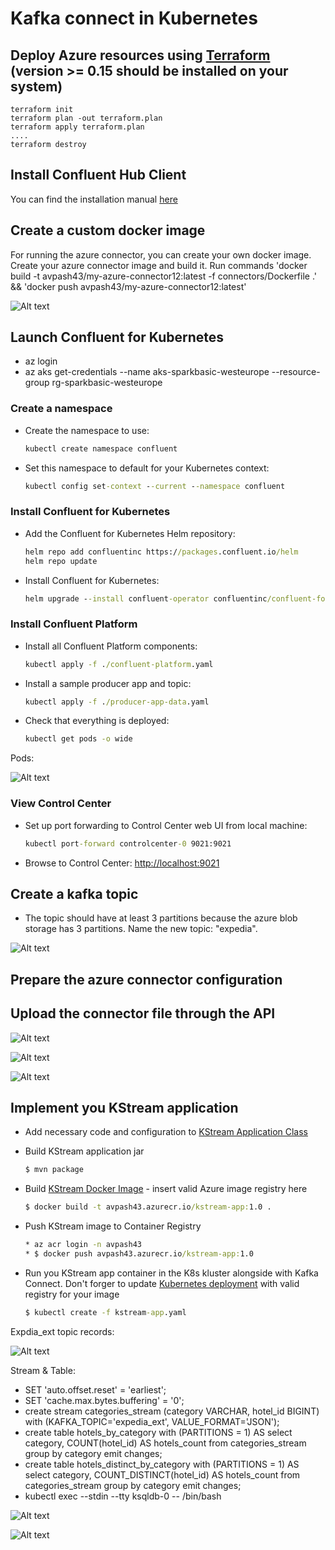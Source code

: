 # Kafka connect in Kubernetes

## Deploy Azure resources using [Terraform](https://www.terraform.io/) (version >= 0.15 should be installed on your system)
```
terraform init
terraform plan -out terraform.plan
terraform apply terraform.plan
....
terraform destroy
```

## Install Confluent Hub Client

You can find the installation manual [here](https://docs.confluent.io/home/connect/confluent-hub/client.html)

## Create a custom docker image

For running the azure connector, you can create your own docker image. Create your azure connector image and build it.
Run commands 'docker build -t avpash43/my-azure-connector12:latest -f connectors/Dockerfile .'  &&  'docker push avpash43/my-azure-connector12:latest'

![Alt text](screenshots/DockerHub.png?raw=true "Title")

## Launch Confluent for Kubernetes

* az login
* az aks get-credentials --name aks-sparkbasic-westeurope  --resource-group rg-sparkbasic-westeurope

### Create a namespace

- Create the namespace to use:

  ```cmd
  kubectl create namespace confluent
  ```

- Set this namespace to default for your Kubernetes context:

  ```cmd
  kubectl config set-context --current --namespace confluent
  ```

### Install Confluent for Kubernetes

- Add the Confluent for Kubernetes Helm repository:

  ```cmd
  helm repo add confluentinc https://packages.confluent.io/helm
  helm repo update
  ```

- Install Confluent for Kubernetes:

  ```cmd
  helm upgrade --install confluent-operator confluentinc/confluent-for-kubernetes
  ```

### Install Confluent Platform

- Install all Confluent Platform components:

  ```cmd
  kubectl apply -f ./confluent-platform.yaml
  ```

- Install a sample producer app and topic:

  ```cmd
  kubectl apply -f ./producer-app-data.yaml
  ```

- Check that everything is deployed:

  ```cmd
  kubectl get pods -o wide 
  ```

Pods:

![Alt text](screenshots/Pods.png?raw=true "Title")

### View Control Center

- Set up port forwarding to Control Center web UI from local machine:

  ```cmd
  kubectl port-forward controlcenter-0 9021:9021
  ```

- Browse to Control Center: [http://localhost:9021](http://localhost:9021)

## Create a kafka topic

- The topic should have at least 3 partitions because the azure blob storage has 3 partitions. Name the new topic: "expedia".

![Alt text](screenshots/NewTopic.png?raw=true "Title")

## Prepare the azure connector configuration

## Upload the connector file through the API

![Alt text](screenshots/UploadConnectorConfig.png?raw=true "Title")

![Alt text](screenshots/ConnectorRunningTask.png?raw=true "Title")

![Alt text](screenshots/ExpediaTopicRecords.png?raw=true "Title")

## Implement you KStream application

- Add necessary code and configuration to [KStream Application Class](src/main/java/com/epam/bd201/KStreamsApplication.java)

- Build KStream application jar
  ```cmd
  $ mvn package
  ```

- Build [KStream Docker Image](Dockerfile) - insert valid Azure image registry here
  ```cmd
  $ docker build -t avpash43.azurecr.io/kstream-app:1.0 .
  ```

- Push KStream image to Container Registry
  ```cmd
  * az acr login -n avpash43
  * $ docker push avpash43.azurecr.io/kstream-app:1.0
  ```

- Run you KStream app container in the K8s kluster alongside with Kafka Connect. Don't forger to update [Kubernetes deployment](kstream-app.yaml)
  with valid registry for your image
  ```cmd
  $ kubectl create -f kstream-app.yaml
  ```

Expdia_ext topic records:

![Alt text](screenshots/ExpediaExtTopic.png?raw=true "Title")

Stream & Table:
* SET 'auto.offset.reset' = 'earliest';
* SET 'cache.max.bytes.buffering' = '0';
* create stream categories_stream (category VARCHAR, hotel_id BIGINT) with (KAFKA_TOPIC='expedia_ext', VALUE_FORMAT='JSON');
* create table hotels_by_category with (PARTITIONS = 1) AS select category, COUNT(hotel_id) AS hotels_count from categories_stream group by category emit changes;
* create table hotels_distinct_by_category with (PARTITIONS = 1) AS select category, COUNT_DISTINCT(hotel_id) AS hotels_count from categories_stream group by category emit changes;
* kubectl exec --stdin --tty ksqldb-0 -- /bin/bash

![Alt text](screenshots/KsqldbFlow.png?raw=true "Title")

![Alt text](screenshots/DataMartSelect.png?raw=true "Title")